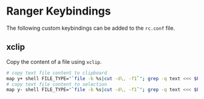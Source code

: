 # Ranger Keybindings
The following custom keybindings can be added to the `rc.conf` file.

## xclip
Copy the content of a file using `xclip`.

```bash
# copy text file content to clipboard
map y+ shell FILE_TYPE="`file -b %s|cut -d\, -f1`"; grep -q text <<< $FILE_TYPE && xclip -r -selection clipboard < %s || echo "Can't copy '$FILE_TYPE' -> %s"
# copy text file content to selection
map y- shell FILE_TYPE="`file -b %s|cut -d\, -f1`"; grep -q text <<< $FILE_TYPE && xclip -r < %s || echo "Can't copy '$FILE_TYPE' -> %s"
```
